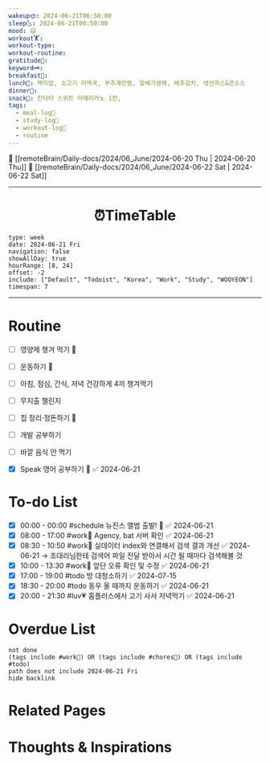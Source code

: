 ```yaml
---
wakeup🌞: 2024-06-21T06:50:00
sleep🌜: 2024-06-21T00:50:00
mood: 😄
workout🏋️: 
workout-type: 
workout-routine: 
gratitude🙏: 
keyword🗝️: 
breakfast🍳: 
lunch🍚: 백미밥, 소고기 미역국, 부추계란찜, 알배기생채, 배추김치, 생선까스&콘소스
dinner🥗: 
snack🍬: 칸타타 스위트 아메리카노 1잔,
tags:
  - meal-log📝
  - study-log📓
  - workout-log💪
  - routine
---
```


🔺 [[remoteBrain/Daily-docs/2024/06_June/2024-06-20 Thu | 2024-06-20 Thu]]
🔻 [[remoteBrain/Daily-docs/2024/06_June/2024-06-22 Sat | 2024-06-22 Sat]]
___
<h1> <center>⏰TimeTable </center> </h1>

```gEvent
type: week
date: 2024-06-21 Fri
navigation: false
showAllDay: true
hourRange: [8, 24]
offset: -2
include: ["Default", "Todoist", "Korea", "Work", "Study", "WOOYEON"]
timespan: 7
```

--- 


# Routine 

- [ ] 영양제 챙겨 먹기 🔼 
- [ ] 운동하기 🔼
- [ ] 아침, 점심, 간식, 저녁 건강하게 4끼 챙겨먹기
- [ ] 무지출 챌린지 
- [ ] 집 정리·정돈하기 🔼
- [ ] 개발 공부하기
- [ ] 바깥 음식 안 먹기 
- [x] Speak 영어 공부하기 🔼 ✅ 2024-06-21


# To-do List

- [x] 00:00 - 00:00 #schedule 뉴진스 앨범 출발! 🥰 ✅ 2024-06-21
- [x] 08:00 - 17:00 #work💼 Agency, bat 서버 확인 ✅ 2024-06-21
- [x] 08:30 - 10:50 #work💼 실데이터 index와 연결해서 검색 결과 개선 ✅ 2024-06-21
	→ 조대리님한테 검색어 파일 전달 받아서 시간 될 때마다 검색해볼 것 
- [x] 10:00 - 13:30 #work💼 앞단 오류 확인 및 수정 ✅ 2024-06-21
- [x] 17:00 - 19:00 #todo 방 대청소하기 ✅ 2024-07-15
- [x] 18:30 - 20:00 #todo 동우 올 때까지 운동하기 ✅ 2024-06-21
- [x] 20:00 - 21:30 #luv💗 홈플러스에서 고기 사서 저녁먹기 ✅ 2024-06-21

# Overdue List
```tasks
not done
(tags include #work💼) OR (tags include #chores🧺) OR (tags include #todo)
path does not include 2024-06-21 Fri
hide backlink
```

# Related Pages



# Thoughts & Inspirations

